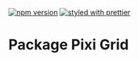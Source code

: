 [![npm version](https://badge.fury.io/js/%40gameastic%pkg-pixi-grid.svg)](https://badge.fury.io/js/%40gameastic%pkg-pixi-grid)
[![styled with prettier](https://img.shields.io/badge/styled_with-prettier-ff69b4.svg)](https://github.com/prettier/prettier)

# Package Pixi Grid
